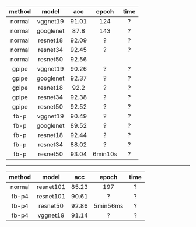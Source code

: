 | method | model | acc | epoch | time | 
 :------: | :------: | :------: |  :------: | :------: |
| normal | vggnet19 | 91.01 | 124 | ? |
| normal | googlenet | 87.8 | 143 | ? |
| normal | resnet18| 92.09 | ? | ? |
| normal | resnet34 | 92.45 | ? | ? |
| normal | resnet50 | 92.56 | | |
| gpipe | vggnet19 | 90.26 | ? | ? |
| gpipe | googlenet | 92.37 | ? | ?|
| gpipe | resnet18 | 92.2 | ? | ? |
| gpipe | resnet34 | 92.38 | ? | ? |
| gpipe | resnet50 | 92.52| ? | ? |
| fb-p | vggnet19 | 90.49 | ? | ? |
| fb-p | googlenet | 89.52  | ? | ? |
| fb-p | resnet18 | 92.44  | ? | ? |
| fb-p | resnet34 |  88.02 | ? | ? |
| fb-p | resnet50 |  93.04 | 6min10s | ? |
***
| method | model | acc | epoch | time | 
 :------: | :------: | :------: |  :------: | :------: |
| normal | resnet101 | 85.23 | 197 | ? |
| fb-p4 | resnet101 | 90.61 | ? | ? |
| fb-p4 | resnet50 | 92.86 | 5min56ms | ? |
| fb-p4 | vggnet19 | 91.14 | ? | ? |
